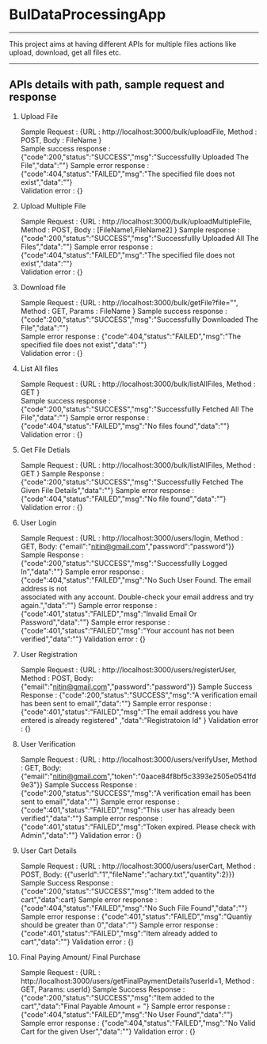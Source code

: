 # BulDataProcessingApp #
----------------------------

This project aims at having different APIs for multiple files actions like upload, download, get all files etc.

----------------------------------------------------
APIs details with path, sample request and response
----------------------------------------------------

1. Upload File 

      Sample Request          : {URL : http://localhost:3000/bulk/uploadFile, Method : POST, Body : FileName }                          
      Sample success response : {"code":200,"status":"SUCCESS","msg":"Successfullly Uploaded The File","data":""}                             Sample error response   : {"code":404,"status":"FAILED","msg":"The specified file does not exist","data":""}                      
      Validation error        : {}
      
2. Upload Multiple File 

      Sample Request          : {URL : http://localhost:3000/bulk/uploadMultipleFile, Method : POST, Body : [FileName1,FileName2] }           Sample response : {"code":200,"status":"SUCCESS","msg":"Successfullly Uploaded All The Files","data":""}                                 Sample error response   : {"code":404,"status":"FAILED","msg":"The specified file does not exist","data":""}                      
      Validation error        : {}
      
3. Download file
  
      Sample Request          : {URL : http://localhost:3000/bulk/getFile?file="", Method : GET, Params : FileName }                           Sample success response : {"code":200,"status":"SUCCESS","msg":"Successfullly Downloaded The File","data":""}                     
      Sample error response   : {"code":404,"status":"FAILED","msg":"The specified file does not exist","data":""}                       
      Validation error        : {}
 
 4. List All files
  
      Sample Request          : {URL : http://localhost:3000/bulk/listAllFiles, Method : GET }                                           
      Sample success response : {"code":200,"status":"SUCCESS","msg":"Successfullly Fetched All The File","data":""}
      Sample error response   : {"code":404,"status":"FAILED","msg":"No files found","data":""}
      Validation error        : {}
      
 5. Get File Detials
 
      Sample Request          : {URL : http://localhost:3000/bulk/listAllFiles, Method : GET }
      Sample Response         : {"code":200,"status":"SUCCESS","msg":"Successfullly Fetched The Given File Details","data":""}
      Sample error response   : {"code":404,"status":"FAILED","msg":"No file found","data":""}
      Validation error        : {}
      
 6. User Login
  
      Sample Request          : {URL : http://localhost:3000/users/login, Method : GET, 
                                                            Body: {"email":"nitin@gmail.com","password":"password"}}
      Sample Response         : {"code":200,"status":"SUCCESS","msg":"Successfullly Logged In","data":""}
      Sample error response   : {"code":404,"status":"FAILED","msg":"No Such User Found. The email address is not   
                                          associated with any account. Double-check your email address and try again.","data":""}
      Sample error response   : {"code":401,"status":"FAILED","msg":"Invalid Email Or Password","data":""}
      Sample error response   : {"code":401,"status":"FAILED","msg":"Your account has not been verified","data":""}
      Validation error        : {}
      
 7. User Registration
  
      Sample Request          : {URL : http://localhost:3000/users/registerUser, Method : POST, 
                                                            Body: {"email":"nitin@gmail.com","password":"password"}}
      Sample Success Response : {"code":200,"status":"SUCCESS","msg":"A verification email has been sent to email","data":""}
      Sample error response   : {"code":401,"status":"FAILED","msg":"The email address you have entered is already registered"
                                                                                          ,"data":"Registratoion Id" }
      Validation error        : {}
      
 8. User Verification
  
      Sample Request          : {URL : http://localhost:3000/users/verifyUser, Method : GET, 
                                                       Body: {"email":"nitin@gmail.com","token":"0aace84f8bf5c3393e2505e0541fd9e3"}}
      Sample Success Response : {"code":200,"status":"SUCCESS","msg":"A verification email has been sent to email","data":""}
      Sample error response   : {"code":401,"status":"FAILED","msg":"This user has already been verified","data":""}
      Sample error response   : {"code":401,"status":"FAILED","msg":"Token expired. Please check with Admin","data":""}
      Validation error        : {}
      
 9. User Cart Details
  
      Sample Request          : {URL : http://localhost:3000/users/userCart, Method : POST, 
                                                       Body: {{"userId":"1","fileName":"achary.txt","quantity":2}}}
      Sample Success Response : {"code":200,"status":"SUCCESS","msg":"Item added to the cart","data":cart}
      Sample error response   : {"code":404,"status":"FAILED","msg":"No Such File Found","data":""}
      Sample error response   : {"code":401,"status":"FAILED","msg":"Quantiy should be greater than 0","data":""}
      Sample error response   : {"code":401,"status":"FAILED","msg":"Item already added to cart","data":""}
      Validation error        : {}
      
 10. Final Paying Amount/ Final Purchase
  
      Sample Request          : {URL : http://localhost:3000/users/getFinalPaymentDetails?userId=1, Method : GET, Params: userId}
      Sample Success Response : {"code":200,"status":"SUCCESS","msg":"Item added to the cart","data":"Final Payable Amount = "}
      Sample error response   : {"code":404,"status":"FAILED","msg":"No User Found","data":""}
      Sample error response   : {"code":404,"status":"FAILED","msg":"No Valid Cart for the given User","data":""}
      Validation error        : {}
 
 
    
  
  

